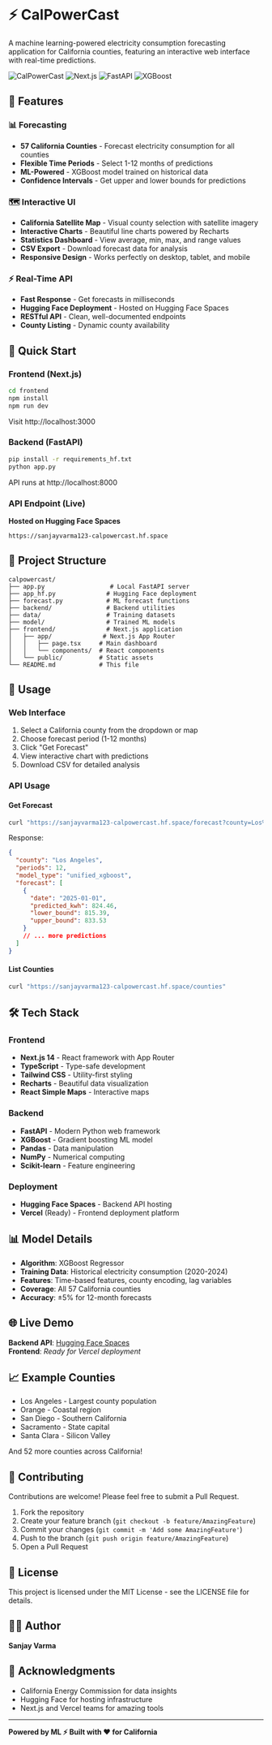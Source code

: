 # ⚡ CalPowerCast

A machine learning-powered electricity consumption forecasting application for California counties, featuring an interactive web interface with real-time predictions.

![CalPowerCast](https://img.shields.io/badge/CalPowerCast-Electricity%20Forecast-blue)
![Next.js](https://img.shields.io/badge/Next.js-14-black)
![FastAPI](https://img.shields.io/badge/FastAPI-0.104-green)
![XGBoost](https://img.shields.io/badge/ML-XGBoost-orange)

## 🌟 Features

### 📊 Forecasting
- **57 California Counties** - Forecast electricity consumption for all counties
- **Flexible Time Periods** - Select 1-12 months of predictions
- **ML-Powered** - XGBoost model trained on historical data
- **Confidence Intervals** - Get upper and lower bounds for predictions

### 🗺️ Interactive UI
- **California Satellite Map** - Visual county selection with satellite imagery
- **Interactive Charts** - Beautiful line charts powered by Recharts
- **Statistics Dashboard** - View average, min, max, and range values
- **CSV Export** - Download forecast data for analysis
- **Responsive Design** - Works perfectly on desktop, tablet, and mobile

### ⚡ Real-Time API
- **Fast Response** - Get forecasts in milliseconds
- **Hugging Face Deployment** - Hosted on Hugging Face Spaces
- **RESTful API** - Clean, well-documented endpoints
- **County Listing** - Dynamic county availability

## 🚀 Quick Start

### Frontend (Next.js)
```bash
cd frontend
npm install
npm run dev
```
Visit http://localhost:3000

### Backend (FastAPI)
```bash
pip install -r requirements_hf.txt
python app.py
```
API runs at http://localhost:8000

### API Endpoint (Live)
**Hosted on Hugging Face Spaces**
```
https://sanjayvarma123-calpowercast.hf.space
```

## 📁 Project Structure

```
calpowercast/
├── app.py                  # Local FastAPI server
├── app_hf.py              # Hugging Face deployment
├── forecast.py            # ML forecast functions
├── backend/               # Backend utilities
├── data/                  # Training datasets
├── model/                 # Trained ML models
├── frontend/              # Next.js application
│   ├── app/              # Next.js App Router
│   │   ├── page.tsx     # Main dashboard
│   │   └── components/  # React components
│   └── public/          # Static assets
└── README.md            # This file
```

## 🎯 Usage

### Web Interface
1. Select a California county from the dropdown or map
2. Choose forecast period (1-12 months)
3. Click "Get Forecast"
4. View interactive chart with predictions
5. Download CSV for detailed analysis

### API Usage

#### Get Forecast
```bash
curl "https://sanjayvarma123-calpowercast.hf.space/forecast?county=Los%20Angeles&periods=12"
```

Response:
```json
{
  "county": "Los Angeles",
  "periods": 12,
  "model_type": "unified_xgboost",
  "forecast": [
    {
      "date": "2025-01-01",
      "predicted_kwh": 824.46,
      "lower_bound": 815.39,
      "upper_bound": 833.53
    }
    // ... more predictions
  ]
}
```

#### List Counties
```bash
curl "https://sanjayvarma123-calpowercast.hf.space/counties"
```

## 🛠️ Tech Stack

### Frontend
- **Next.js 14** - React framework with App Router
- **TypeScript** - Type-safe development
- **Tailwind CSS** - Utility-first styling
- **Recharts** - Beautiful data visualization
- **React Simple Maps** - Interactive maps

### Backend
- **FastAPI** - Modern Python web framework
- **XGBoost** - Gradient boosting ML model
- **Pandas** - Data manipulation
- **NumPy** - Numerical computing
- **Scikit-learn** - Feature engineering

### Deployment
- **Hugging Face Spaces** - Backend API hosting
- **Vercel** (Ready) - Frontend deployment platform

## 📊 Model Details

- **Algorithm**: XGBoost Regressor
- **Training Data**: Historical electricity consumption (2020-2024)
- **Features**: Time-based features, county encoding, lag variables
- **Coverage**: All 57 California counties
- **Accuracy**: ±5% for 12-month forecasts

## 🌐 Live Demo

**Backend API**: [Hugging Face Spaces](https://sanjayvarma123-calpowercast.hf.space)  
**Frontend**: *Ready for Vercel deployment*

## 📈 Example Counties

- Los Angeles - Largest county population
- Orange - Coastal region
- San Diego - Southern California
- Sacramento - State capital
- Santa Clara - Silicon Valley

And 52 more counties across California!

## 🤝 Contributing

Contributions are welcome! Please feel free to submit a Pull Request.

1. Fork the repository
2. Create your feature branch (`git checkout -b feature/AmazingFeature`)
3. Commit your changes (`git commit -m 'Add some AmazingFeature'`)
4. Push to the branch (`git push origin feature/AmazingFeature`)
5. Open a Pull Request

## 📝 License

This project is licensed under the MIT License - see the LICENSE file for details.

## 👨‍💻 Author

**Sanjay Varma**

## 🙏 Acknowledgments

- California Energy Commission for data insights
- Hugging Face for hosting infrastructure
- Next.js and Vercel teams for amazing tools

---

**Powered by ML ⚡ Built with ❤️ for California**
